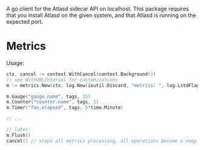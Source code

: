 A go client for the Atlasd sidecar API on localhost. This package requires that you install Atlasd on the given system, and that Atlasd is running on the expected port.

# Metrics

Usage:

```go
ctx, cancel := context.WithCancel(context.Background())
// see WithURLInterval for customizations
m := metrics.New(ctx, log.New(ioutil.Discard, "metrics: ", log.LstdFlags))

m.Gauge("gauge.name", tags, 15)
m.Counter("counter.name", tags, 1)
m.Timer("foo.elapsed", tags, 5*time.Minute)

// ...

// later:
m.Flush()
cancel() // stops all metrics processing, all operations become a noop
```

